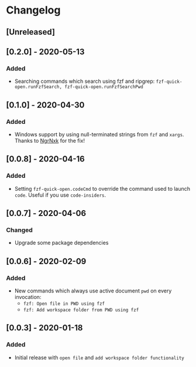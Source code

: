 # Changelog

## [Unreleased]

## [0.2.0] - 2020-05-13

### Added

- Searching commands which search using fzf and ripgrep: `fzf-quick-open.runFzfSearch, fzf-quick-open.runFzfSearchPwd`

## [0.1.0] - 2020-04-30

### Added

- Windows support by using null-terminated strings from `fzf` and `xargs`. Thanks to [NgrNxk](https://github.com/NgrNxk) for the fix!

## [0.0.8] - 2020-04-16

### Added

- Setting `fzf-quick-open.codeCmd` to override the command used to launch `code`. Useful if you use `code-insiders`.

## [0.0.7] - 2020-04-06

### Changed

- Upgrade some package dependencies

## [0.0.6] - 2020-02-09

### Added

- New commands which always use active document `pwd` on every invocation:
  - `fzf: Open file in PWD using fzf`
  - `fzf: Add workspace folder from PWD using fzf`

## [0.0.3] - 2020-01-18

### Added

- Initial release with `open file` and `add workspace folder functionality`
